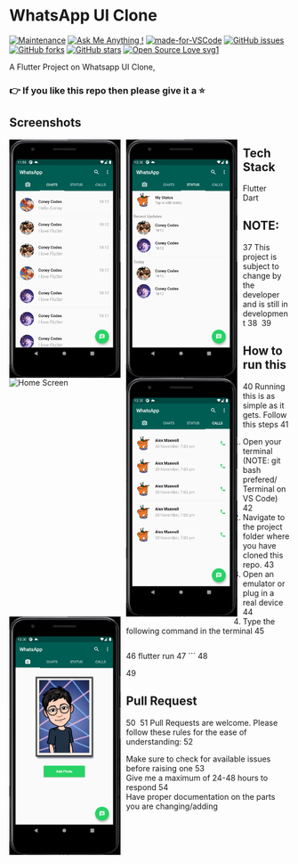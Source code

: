 # WhatsApp UI Clone
 
[![Maintenance](https://img.shields.io/badge/Maintained%3F-yes-green.svg)](https://GitHub.com/Naereen/StrapDown.js/graphs/commit-activity) [![Ask Me Anything !](https://img.shields.io/badge/Ask%20me-anything-1abc9c.svg)](https://GitHub.com/Naereen/ama) [![made-for-VSCode](https://img.shields.io/badge/Made%20for-VSCode-1f425f.svg)](https://code.visualstudio.com/) [![GitHub issues](https://img.shields.io/github/issues/Coney484/WhatsApp-UI-Clone.svg)](https://github.com/Coney484/WhatsApp-UI-Clone/issues) [![GitHub forks](https://img.shields.io/github/forks/Coney484/WhatsApp-UI-Clone.svg)](https://github.com/Coney484/WhatsApp-UI-Clone/network) [![GitHub stars](https://img.shields.io/github/stars/Coney484/WhatsApp-UI-Clone.svg)](https://github.com/Coney484/WhatsApp-UI-Clone/stargazers) [![Open Source Love svg1](https://badges.frapsoft.com/os/v1/open-source.svg?v=103)](https://github.com/ellerbrock/open-source-badges/) 

A Flutter Project on Whatsapp UI Clone, 


### 👉 If you like this repo then please give it a ⭐️

## Screenshots
<img src="images/1.png"
     alt="Home Screen"
     style="float: left; margin-right: 10px;"
     width="200"/> <img src="images/2.png" 
     alt="Home Screen"
     style="float: left; margin-right: 10px;"
     width="200"/> <img src="images/whatsappuigif.gif"
     alt="Home Screen"
     style="float: left; margin-right: 10px;"
     width="200"/> <img src="images/3.png"
     alt="Home Screen"
     style="float: left; margin-right: 10px;"
     width="200"/> <img src="images/4.png"
     alt="Home Screen"
     style="float: left; margin-right: 10px;"
     width="200"/>

## Tech Stack
- Flutter
- Dart


## NOTE:
37
This project is subject to change by the developer and is still in development
38
​
39
## How to run this
40
Running this is as simple as it gets. Follow this steps
41
1. Open your terminal (NOTE: git bash prefered/ Terminal on VS Code)
42
2. Navigate to the project folder where you have cloned this repo.
43
3. Open an emulator or plug in a real device
44
4. Type the following command in the terminal 
45
     ```
46
     flutter run
47
     ```
48
     
49
## Pull Request
50
​
51
Pull Requests are welcome. Please follow these rules for the ease of understanding:
52
* Make sure to check for available issues before raising one
53
* Give me a maximum of 24-48 hours to respond
54
* Have proper documentation on the parts you are changing/adding


